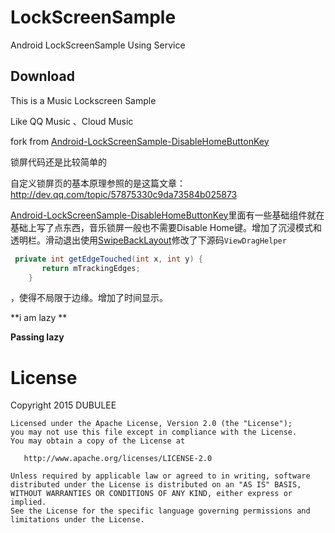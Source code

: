 # LockScreenSample
Android LockScreenSample Using Service 


Download
--------

This is a  Music Lockscreen Sample 

Like QQ Music 、Cloud Music

fork from [Android-LockScreenSample-DisableHomeButtonKey](https://github.com/mugku/Android-LockScreenSample-DisableHomeButtonKey)

锁屏代码还是比较简单的

自定义锁屏页的基本原理参照的是这篇文章：http://dev.qq.com/topic/57875330c9da73584b025873

[Android-LockScreenSample-DisableHomeButtonKey](https://github.com/mugku/Android-LockScreenSample-DisableHomeButtonKey)里面有一些基础组件就在基础上写了点东西，音乐锁屏一般也不需要Disable Home键。增加了沉浸模式和透明栏。滑动退出使用[SwipeBackLayout](https://github.com/ikew0ng/SwipeBackLayout)修改了下源码`ViewDragHelper`

```java
 private int getEdgeTouched(int x, int y) {
       return mTrackingEdges;
    }
```

，使得不局限于边缘。增加了时间显示。

**i am lazy **

**Passing lazy**


License
=======
Copyright 2015 DUBULEE

    Licensed under the Apache License, Version 2.0 (the "License");
    you may not use this file except in compliance with the License.
    You may obtain a copy of the License at
    
       http://www.apache.org/licenses/LICENSE-2.0
    
    Unless required by applicable law or agreed to in writing, software
    distributed under the License is distributed on an "AS IS" BASIS,
    WITHOUT WARRANTIES OR CONDITIONS OF ANY KIND, either express or implied.
    See the License for the specific language governing permissions and
    limitations under the License.
